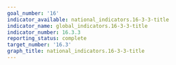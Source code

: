 ```yaml
---
goal_number: '16'
indicator_available: national_indicators.16-3-3-title
indicator_name: global_indicators.16-3-3-title
indicator_number: 16.3.3
reporting_status: complete
target_number: '16.3'
graph_title: national_indicators.16-3-3-title
---
```

